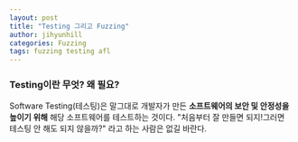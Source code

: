 ```yaml
---
layout: post
title: "Testing 그리고 Fuzzing"
author: jihyunhill
categories: Fuzzing
tags: fuzzing testing afl
---
```


### Testing이란 무엇? 왜 필요?         

Software Testing(테스팅)은 말그대로 개발자가 만든 __소프트웨어의 보안 및 안정성을 높이기 위해__ 해당 소프트웨어를 테스트하는 것이다. "처음부터 잘 만들면 되지!그러면 테스팅 안 해도 되지 않을까?" 라고 하는 사람은 없길 바란다. 
